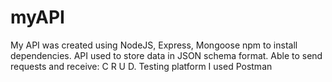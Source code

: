 # myAPI

My API was created using NodeJS, Express, Mongoose 
  npm to install dependencies.
API used to store data in JSON schema format.
Able to send requests and receive: C R U D.
 Testing platform I used Postman
 
